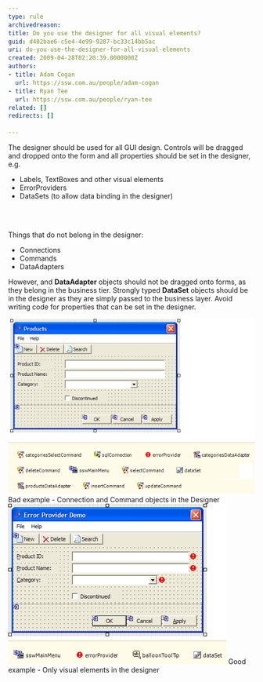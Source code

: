 ```yaml
---
type: rule
archivedreason: 
title: Do you use the designer for all visual elements?
guid: d402bae6-c5e4-4e99-9287-bc33c14bb5ac
uri: do-you-use-the-designer-for-all-visual-elements
created: 2009-04-28T02:20:39.0000000Z
authors:
- title: Adam Cogan
  url: https://ssw.com.au/people/adam-cogan
- title: Ryan Tee
  url: https://ssw.com.au/people/ryan-tee
related: []
redirects: []

---
```




  <p>The designer should be used for all GUI design. Controls will be dragged and dropped onto the form and all properties should be set in the designer, e.g.</p>
<ul>
    <li>Labels, TextBoxes and other visual elements </li>
    <li>ErrorProviders </li>
    <li>DataSets (to allow data binding in the designer) </li>
</ul>

<br><excerpt class='endintro'></excerpt><br>

  <p>Things that do not belong in the designer:</p>
<ul>
    <li>Connections </li>
    <li>Commands </li>
    <li>DataAdapters </li>
</ul>
<p>However, and <b>DataAdapter</b> objects should not be dragged onto forms, as they belong in the business tier. Strongly typed <b>DataSet</b> objects should be in the designer as they are simply passed to the business layer. Avoid writing code for properties that can be set in the designer.</p>
<img alt="" class="ms-rteCustom-ImageArea" src="BadDesigner.gif" /> <span class="ms-rteCustom-FigureBad">Bad example - Connection and Command objects in the Designer</span> <img alt="" class="ms-rteCustom-ImageArea" src="GoodDesigner.gif" /> <span class="ms-rteCustom-FigureGood">Good example - Only visual elements in the designer</span> 



